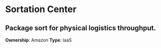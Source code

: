 # Sortation Center

## Package sort for physical logistics throughput.

**Ownership**: Amazon
**Type**: IaaS
